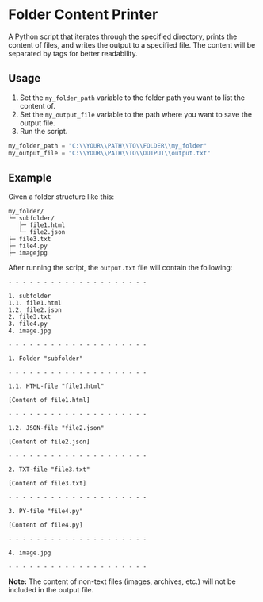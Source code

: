 # Folder Content Printer

A Python script that iterates through the specified directory, prints the content of files, and writes the output to a specified file. The content will be separated by tags for better readability.

## Usage

1. Set the `my_folder_path` variable to the folder path you want to list the content of.
2. Set the `my_output_file` variable to the path where you want to save the output file.
3. Run the script.

```python
my_folder_path = "C:\\YOUR\\PATH\\TO\\FOLDER\\my_folder"
my_output_file = "C:\\YOUR\\PATH\\TO\\OUTPUT\\output.txt"
```

## Example

Given a folder structure like this:

```
my_folder/
└─ subfolder/
   ├─ file1.html
   └─ file2.json
├─ file3.txt
├─ file4.py
├─ imagejpg
```

After running the script, the `output.txt` file will contain the following:

```
- - - - - - - - - - - - - - - - - - - -

1. subfolder
1.1. file1.html
1.2. file2.json
2. file3.txt
3. file4.py
4. image.jpg

- - - - - - - - - - - - - - - - - - - -

1. Folder "subfolder"

- - - - - - - - - - - - - - - - - - - -

1.1. HTML-file "file1.html"

[Content of file1.html]

- - - - - - - - - - - - - - - - - - - -

1.2. JSON-file "file2.json"

[Content of file2.json]

- - - - - - - - - - - - - - - - - - - -

2. TXT-file "file3.txt"

[Content of file3.txt]

- - - - - - - - - - - - - - - - - - - -

3. PY-file "file4.py"

[Content of file4.py]

- - - - - - - - - - - - - - - - - - - -

4. image.jpg

- - - - - - - - - - - - - - - - - - - -
```

**Note:** The content of non-text files (images, archives, etc.) will not be included in the output file.
